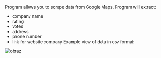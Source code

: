 Program allows you to scrape data from Google Maps. Program will extract:
- company name
- rating
- votes
- address
- phone number
- link for website company
Example view of data in csv format:

![obraz](https://github.com/jacobsoftware/GoogleMapsScraper/assets/55621807/3eec1c13-b4bd-4ff3-b9de-59c641d59dfd)
